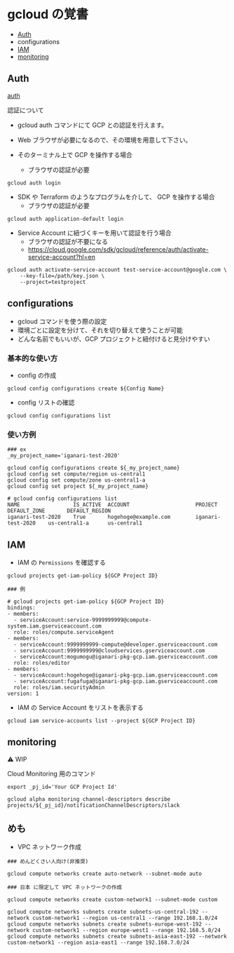 # gcloud の覚書

+ [Auth](README.md#auth)
+ configurations
+ [IAM](./README.md#iam)
+ [monitoring](./README.md#monitoring)

## Auth

[auth](https://cloud.google.com/sdk/gcloud/reference/auth/)

認証について

+ gcloud auth コマンドにて GCP との認証を行えます。
+ Web ブラウザが必要になるので、その環境を用意して下さい。

+ そのターミナル上で GCP を操作する場合
  + ブラウザの認証が必要

```
gcloud auth login
```
 
+ SDK や Terraform のようなプログラムを介して、 GCP を操作する場合
  + ブラウザの認証が必要

```
gcloud auth application-default login
```

+ Service Account に紐づくキーを用いて認証を行う場合
  + ブラウザの認証が不要になる
  + https://cloud.google.com/sdk/gcloud/reference/auth/activate-service-account?hl=en

```
gcloud auth activate-service-account test-service-account@google.com \
    --key-file=/path/key.json \
    --project=testproject
```

## configurations

+ gcloud コマンドを使う際の設定
+ 環境ごとに設定を分けて、それを切り替えて使うことが可能
+ どんな名前でもいいが、GCP プロジェクトと紐付けると見分けやすい

### 基本的な使い方

+ config の作成

```
gcloud config configurations create ${Config Name}
```

+ config リストの確認

```
gcloud config configurations list
```

### 使い方例

```
### ex
_my_project_name='iganari-test-2020'

gcloud config configurations create ${_my_project_name}
gcloud config set compute/region us-central1
gcloud config set compute/zone us-central1-a
gcloud config set project ${_my_project_name}

# gcloud config configurations list
NAME                 IS_ACTIVE  ACCOUNT                     PROJECT              DEFAULT_ZONE       DEFAULT_REGION
iganari-test-2020    True       hogehoge@example.com        iganari-test-2020    us-central1-a      us-central1
```

## IAM

+ IAM の `Permissions` を確認する

```
gcloud projects get-iam-policy ${GCP Project ID}
```
```
### 例

# gcloud projects get-iam-policy ${GCP Project ID}
bindings:
- members:
  - serviceAccount:service-9999999999@compute-system.iam.gserviceaccount.com
  role: roles/compute.serviceAgent
- members:
  - serviceAccount:9999999999-compute@developer.gserviceaccount.com
  - serviceAccount:9999999999@cloudservices.gserviceaccount.com
  - serviceAccount:mogumogu@iganari-pkg-gcp.iam.gserviceaccount.com
  role: roles/editor
- members:
  - serviceAccount:hogehoge@iganari-pkg-gcp.iam.gserviceaccount.com
  - serviceAccount:fugafuga@iganari-pkg-gcp.iam.gserviceaccount.com
  role: roles/iam.securityAdmin
version: 1
```


+ IAM の Service Account をリストを表示する

```
gcloud iam service-accounts list --project ${GCP Project ID}
```

## monitoring

:warning: WIP

Cloud Monitoring 用のコマンド

```
export _pj_id='Your GCP Project Id'
```

```
gcloud alpha monitoring channel-descriptors describe projects/${_pj_id}/notificationChannelDescriptors/slack
```



## めも

+ VPC ネットワーク作成

```
### めんどくさい人向け(非推奨)

gcloud compute networks create auto-network --subnet-mode auto
```

```
### 日本 に限定して VPC ネットワークの作成

gcloud compute networks create custom-network1 --subnet-mode custom

gcloud compute networks subnets create subnets-us-central-192 --network custom-network1 --region us-central1 --range 192.168.1.0/24
gcloud compute networks subnets create subnets-europe-west-192 --network custom-network1 --region europe-west1 --range 192.168.5.0/24
gcloud compute networks subnets create subnets-asia-east-192 --network custom-network1 --region asia-east1 --range 192.168.7.0/24
```
